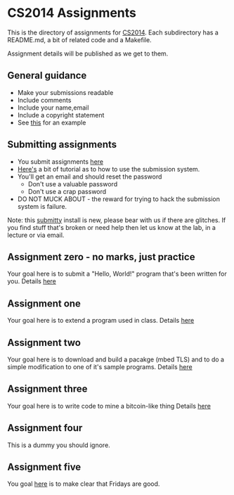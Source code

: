 # CS2014 Assignments

This is the directory of assignments for [CS2014](https://down.dsg.cs.tcd.ie/cs2014).
Each subdirectory has a README.md, a bit of related code and a Makefile.

Assignment details will be published as we get to them.

## General guidance

- Make your submissions readable
- Include comments
- Include your name,email
- Include a copyright statement
- See [this](assignment0/hw.c) for an example

## Submitting assignments

- You submit assignments [here](https://cs2014.scss.tcd.ie/)
- [Here's](submitty-tutorial.pdf) a bit of tutorial as to how to use the submission system.
- You'll get an email and should reset the password
	- Don't use a valuable password
	- Don't use a crap password
- DO NOT MUCK ABOUT - the reward for trying to hack the submission
system is failure.

Note: this [submitty](http://submitty.org/) install is new, please bear with us
if there are glitches. If you find stuff that's broken or need help then
let us know at the lab, in a lecture or via email.

## Assignment zero - no marks, just practice

Your goal here is to submit a "Hello, World!" program that's
been written for you. Details [here](assignment0/README.html)

## Assignment one 

Your goal here is to extend a program used in class. 
Details [here](assignment1/README.html)

## Assignment two

Your goal here is to download and build a pacakge (mbed TLS) 
and to do a simple modification to one of it's sample
programs. Details [here](assignment2/README.html)

## Assignment three

Your goal here is to write code to mine a bitcoin-like
thing Details [here](assignment3/README.html)

## Assignment four

This is a dummy you should ignore.

## Assignment five

You goal [here](assignment5/README.html) is to make clear 
that Fridays are good.



